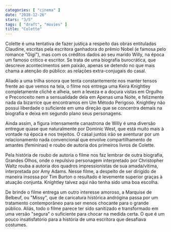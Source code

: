 ```yaml
---
categories: [ "cinema" ]
date: "2018-12-26"
stars: "3/5"
tags: [ "draft", "movies" ]
title: "Colette"
---
```

Colette é uma tentativa de fazer justiça a respeito das obras entituladas Claudine, escritas pela escritora ganhadora do prêmio Nobel (e famosa pelo romance "Gigi"), mas com os créditos dados ao seu marido Willy, na época um famoso crítico e escritor. Se trata de uma biografia burocrática, que descreve acontecimentos sem paixão, apenas se detendo no que mais chama a atenção do público: as relações extra-conjugais do casal.

Aliado a uma trilha sonora que tenta constantemente nos manter tensos frente ao que vemos na tela, o filme nos entrega uma Keira Knightley completamente clichê e alheia, sem a leveza e a doçura vistas em Orgulho e Preconceito nem a sensualidade dela em Apenas uma Noite, e felizmente nada da bizarrice que encontramos em Um Método Perigoso. Knightley não possui liberdade o suficiente em uma direção que se concentra demais na biografia e deixa em segundo plano seus personagens.

Ainda assim, a figura intensamente canastrona de Willy é uma diversão entregue quase que naturalmente por Dominic West, que está muito mais à vontade na época e nos trejeitos. O casal juntos irão se aventurar por um relacionamento nada convencional que envolve compartilhamento de amantes (femininas) e roubo de autoria dos primeiros livros de Colette.

Pela história de roubo de autoria o filme nos faz lembrar de outra biografia, Grandes Olhos, onde o repulsivo personagem interpretado por Christopher Waltz rouba a autoria dos quadros impressionistas de sua amada/vítima, interpretada por Amy Adams. Nesse filme, a despeito de ser dirigido de maneira insossa por Tim Burton o resultado é levemente superior graças à atuação conjunta. Knightley talvez aqui não tenha sido uma boa escolha.

De brinde o filme entrega um outro interesse amoroso, a Marquise de Belbeuf, ou "Missy", que de caricatura histórica andrógina passa por um tratamento contemporâneo para ser menos chocante para o grande público. Aliás, todo o filme parece ter sido sanitizado e transformado em uma versão "segura" o suficiente para chocar na medida certa. O que é um pouco insatisfatório para a história de uma escritora que desafiava costumes.

